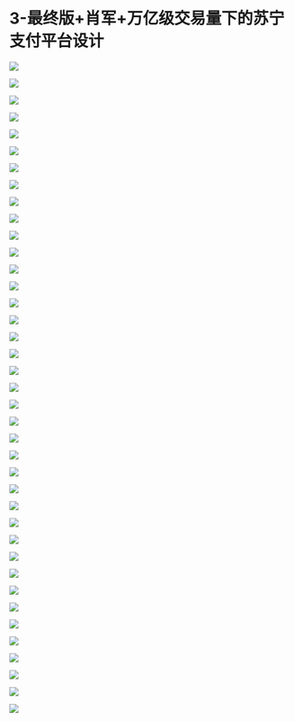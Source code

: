 # 3-最终版+肖军+万亿级交易量下的苏宁支付平台设计

![](https://raw.githubusercontent.com/hellojd2018/ms_document/master/Qcon/Qcon_shanghai_2018/images/091520620fiCOLM/201905130915_4.png)


![](https://raw.githubusercontent.com/hellojd2018/ms_document/master/Qcon/Qcon_shanghai_2018/images/091520620fiCOLM/201905130915_5.png)


![](https://raw.githubusercontent.com/hellojd2018/ms_document/master/Qcon/Qcon_shanghai_2018/images/091520620fiCOLM/201905130915_6.png)


![](https://raw.githubusercontent.com/hellojd2018/ms_document/master/Qcon/Qcon_shanghai_2018/images/091520620fiCOLM/201905130915_7.png)


![](https://raw.githubusercontent.com/hellojd2018/ms_document/master/Qcon/Qcon_shanghai_2018/images/091520620fiCOLM/201905130915_8.png)


![](https://raw.githubusercontent.com/hellojd2018/ms_document/master/Qcon/Qcon_shanghai_2018/images/091520620fiCOLM/201905130915_9.png)


![](https://raw.githubusercontent.com/hellojd2018/ms_document/master/Qcon/Qcon_shanghai_2018/images/091520620fiCOLM/201905130915_10.png)


![](https://raw.githubusercontent.com/hellojd2018/ms_document/master/Qcon/Qcon_shanghai_2018/images/091520620fiCOLM/201905130915_11.png)


![](https://raw.githubusercontent.com/hellojd2018/ms_document/master/Qcon/Qcon_shanghai_2018/images/091520620fiCOLM/201905130915_12.png)


![](https://raw.githubusercontent.com/hellojd2018/ms_document/master/Qcon/Qcon_shanghai_2018/images/091520620fiCOLM/201905130915_13.png)


![](https://raw.githubusercontent.com/hellojd2018/ms_document/master/Qcon/Qcon_shanghai_2018/images/091520620fiCOLM/201905130915_14.png)


![](https://raw.githubusercontent.com/hellojd2018/ms_document/master/Qcon/Qcon_shanghai_2018/images/091520620fiCOLM/201905130915_15.png)


![](https://raw.githubusercontent.com/hellojd2018/ms_document/master/Qcon/Qcon_shanghai_2018/images/091520620fiCOLM/201905130915_16.png)


![](https://raw.githubusercontent.com/hellojd2018/ms_document/master/Qcon/Qcon_shanghai_2018/images/091520620fiCOLM/201905130915_17.png)


![](https://raw.githubusercontent.com/hellojd2018/ms_document/master/Qcon/Qcon_shanghai_2018/images/091520620fiCOLM/201905130915_18.png)


![](https://raw.githubusercontent.com/hellojd2018/ms_document/master/Qcon/Qcon_shanghai_2018/images/091520620fiCOLM/201905130915_19.png)


![](https://raw.githubusercontent.com/hellojd2018/ms_document/master/Qcon/Qcon_shanghai_2018/images/091520620fiCOLM/201905130915_20.png)


![](https://raw.githubusercontent.com/hellojd2018/ms_document/master/Qcon/Qcon_shanghai_2018/images/091520620fiCOLM/201905130915_21.png)


![](https://raw.githubusercontent.com/hellojd2018/ms_document/master/Qcon/Qcon_shanghai_2018/images/091520620fiCOLM/201905130915_22.png)


![](https://raw.githubusercontent.com/hellojd2018/ms_document/master/Qcon/Qcon_shanghai_2018/images/091520620fiCOLM/201905130915_23.png)


![](https://raw.githubusercontent.com/hellojd2018/ms_document/master/Qcon/Qcon_shanghai_2018/images/091520620fiCOLM/201905130915_24.png)


![](https://raw.githubusercontent.com/hellojd2018/ms_document/master/Qcon/Qcon_shanghai_2018/images/091520620fiCOLM/201905130915_25.png)


![](https://raw.githubusercontent.com/hellojd2018/ms_document/master/Qcon/Qcon_shanghai_2018/images/091520620fiCOLM/201905130915_26.png)


![](https://raw.githubusercontent.com/hellojd2018/ms_document/master/Qcon/Qcon_shanghai_2018/images/091520620fiCOLM/201905130915_27.png)


![](https://raw.githubusercontent.com/hellojd2018/ms_document/master/Qcon/Qcon_shanghai_2018/images/091520620fiCOLM/201905130915_28.png)


![](https://raw.githubusercontent.com/hellojd2018/ms_document/master/Qcon/Qcon_shanghai_2018/images/091520620fiCOLM/201905130915_29.png)


![](https://raw.githubusercontent.com/hellojd2018/ms_document/master/Qcon/Qcon_shanghai_2018/images/091520620fiCOLM/201905130915_30.png)


![](https://raw.githubusercontent.com/hellojd2018/ms_document/master/Qcon/Qcon_shanghai_2018/images/091520620fiCOLM/201905130915_31.png)


![](https://raw.githubusercontent.com/hellojd2018/ms_document/master/Qcon/Qcon_shanghai_2018/images/091520620fiCOLM/201905130915_32.png)


![](https://raw.githubusercontent.com/hellojd2018/ms_document/master/Qcon/Qcon_shanghai_2018/images/091520620fiCOLM/201905130915_33.png)


![](https://raw.githubusercontent.com/hellojd2018/ms_document/master/Qcon/Qcon_shanghai_2018/images/091520620fiCOLM/201905130915_34.png)


![](https://raw.githubusercontent.com/hellojd2018/ms_document/master/Qcon/Qcon_shanghai_2018/images/091520620fiCOLM/201905130915_35.png)


![](https://raw.githubusercontent.com/hellojd2018/ms_document/master/Qcon/Qcon_shanghai_2018/images/091520620fiCOLM/201905130915_36.png)


![](https://raw.githubusercontent.com/hellojd2018/ms_document/master/Qcon/Qcon_shanghai_2018/images/091520620fiCOLM/201905130915_37.png)


![](https://raw.githubusercontent.com/hellojd2018/ms_document/master/Qcon/Qcon_shanghai_2018/images/091520620fiCOLM/201905130915_38.png)


![](https://raw.githubusercontent.com/hellojd2018/ms_document/master/Qcon/Qcon_shanghai_2018/images/091520620fiCOLM/201905130915_39.png)


![](https://raw.githubusercontent.com/hellojd2018/ms_document/master/Qcon/Qcon_shanghai_2018/images/091520620fiCOLM/201905130915_40.png)


![](https://raw.githubusercontent.com/hellojd2018/ms_document/master/Qcon/Qcon_shanghai_2018/images/091520620fiCOLM/201905130915_41.png)


![](https://raw.githubusercontent.com/hellojd2018/ms_document/master/Qcon/Qcon_shanghai_2018/images/091520620fiCOLM/201905130915_42.png)


